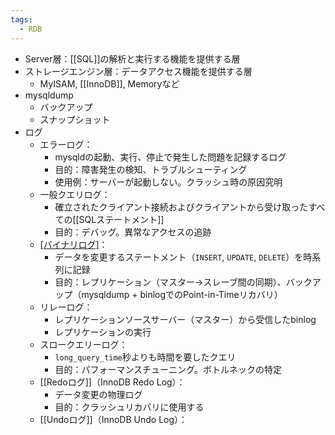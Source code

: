 ```yaml
---
tags:
  - RDB
---
```

- Server層：[[SQL]]の解析と実行する機能を提供する層
- ストレージエンジン層：データアクセス機能を提供する層
	- MyISAM, [[InnoDB]], Memoryなど
- mysqldump
	- バックアップ
	- スナップショット
- ログ
	- エラーログ：
		- mysqldの起動、実行、停止で発生した問題を記録するログ
		- 目的：障害発生の検知、トラブルシューティング
		- 使用例：サーバーが起動しない。クラッシュ時の原因究明
	- 一般クエリログ：
		- 確立されたクライアント接続およびクライアントから受け取ったすべての[[SQLステートメント]]
		- 目的：デバッグ。異常なアクセスの追跡
	- [[バイナリログ]](binlog)：
		- データを変更するステートメント（`INSERT`, `UPDATE`, `DELETE`）を時系列に記録
		- 目的：レプリケーション（マスター→スレーブ間の同期）、バックアップ（mysqldump + binlogでのPoint-in-Timeリカバリ）
	- リレーログ：
		- レプリケーションソースサーバー（マスター）から受信したbinlog
		- レプリケーションの実行
	- スロークエリーログ：
		- `long_query_time`秒よりも時間を要したクエリ
		- 目的：パフォーマンスチューニング。ボトルネックの特定
	- [[Redoログ]]（InnoDB Redo Log）：
		- データ変更の物理ログ
		- 目的：クラッシュリカバリに使用する
	- [[Undoログ]]（InnoDB Undo Log）：